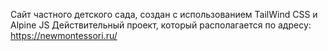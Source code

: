 Сайт частного детского сада, создан с использованием TailWind CSS и Alpine JS
Действительный проект, который располагается по адресу: https://newmontessori.ru/
